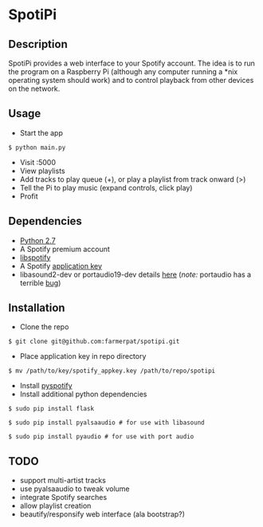 SpotiPi
=======

Description
-----------
SpotiPi provides a web interface to your Spotify account.  The idea is to run the program
on a Raspberry Pi (although any computer running a *nix operating system should work) and to
control playback from other devices on the network.

Usage
-----
- Start the app
```shell
$ python main.py
```
- Visit <raspberryIP>:5000
- View playlists
- Add tracks to play queue (+), or play a playlist from track onward (>)
- Tell the Pi to play music (expand controls, click play)
- Profit

Dependencies
------------
- [Python 2.7](https://www.python.org/downloads/)
- A Spotify premium account
- [libspotify](https://developer.spotify.com/technologies/libspotify/) 
- A Spotify [application key](https://devaccount.spotify.com/my-account/keys/)
- libasound2-dev or portaudio19-dev details [here](https://pyspotify.mopidy.com/en/latest/api/sink/#spotify.AlsaSink) (*note:* portaudio has a terrible [bug](https://github.com/mopidy/pyspotify/issues/132))

Installation
------------
- Clone the repo
```shell
$ git clone git@github.com:farmerpat/spotipi.git
```
- Place application key in repo directory
```shell
$ mv /path/to/key/spotify_appkey.key /path/to/repo/spotipi
```
- Install [pyspotify](https://pyspotify.mopidy.com/en/latest/installation/)
- Install additional python dependencies
```shell
$ sudo pip install flask
```
```shell
$ sudo pip install pyalsaaudio # for use with libasound
```
```shell
$ sudo pip install pyaudio # for use with port audio
```

TODO
----
- support multi-artist tracks
- use pyalsaaudio to tweak volume
- integrate Spotify searches
- allow playlist creation
- beautify/responsify web interface (ala bootstrap?)

